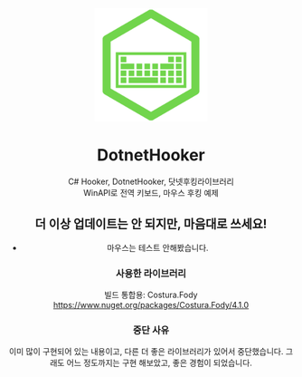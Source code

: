 <div align="center">  
    <a href="https://github.com/Cardroid/DotnetHooker">
    <img alt="DotnetHooker" width="200" heigth="200" src="https://github.com/Cardroid/DotnetHooker/blob/master/Icon.png?raw=true">
  </a>
  
# DotnetHooker
C# Hooker, DotnetHooker, 닷넷후킹라이브러리<br/>
WinAPI로 전역 키보드, 마우스 후킹 예제

## 더 이상 업데이트는 안 되지만, 마음대로 쓰세요!
 * 마우스는 테스트 안해봤습니다.

### 사용한 라이브러리
빌드 통합용: Costura.Fody https://www.nuget.org/packages/Costura.Fody/4.1.0

### 중단 사유
이미 많이 구현되어 있는 내용이고, 다른 더 좋은 라이브러리가 있어서 중단했습니다.
그래도 어느 정도까지는 구현 해보았고, 좋은 경험이 되었습니다.
<div/>
